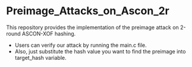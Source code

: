 # Preimage_Attacks_on_Ascon_2r

This repository provides the implementation of the preimage attack on 2-round ASCON-XOF hashing.

+ Users can verify our attack by running the main.c file.
+ Also, just substitute the hash value you want to find the preimage into target_hash variable.
